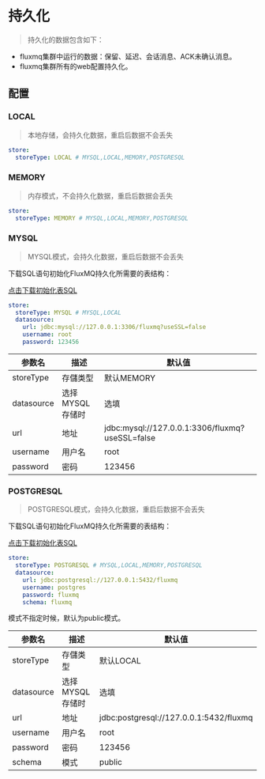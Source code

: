 # 持久化

> 持久化的数据包含如下：

- fluxmq集群中运行的数据：保留、延迟、会话消息、ACK未确认消息。
- fluxmq集群所有的web配置持久化。

## 配置


### LOCAL
> 本地存储，会持久化数据，重启后数据不会丢失
```yaml
store:
  storeType: LOCAL # MYSQL,LOCAL,MEMORY,POSTGRESQL
```

### MEMORY
> 内存模式，不会持久化数据，重启后数据会丢失

```yaml
store:
  storeType: MEMORY # MYSQL,LOCAL,MEMORY,POSTGRESQL
```


### MYSQL
> MYSQL模式，会持久化数据，重启后数据不会丢失

下载SQL语句初始化FluxMQ持久化所需要的表结构：

[点击下载初始化表SQL](https://fluxmq.obs.cn-east-3.myhuaweicloud.com/fluxmq-2.0.17-MYSQL.sql)


```yaml
store:
  storeType: MYSQL # MYSQL,LOCAL
  datasource:
    url: jdbc:mysql://127.0.0.1:3306/fluxmq?useSSL=false
    username: root
    password: 123456
```
<div class="table-2">

| 参数名        | 描述         | 默认值                                             |
|------------|------------|-------------------------------------------------|
| storeType  | 存儲类型       | 默认MEMORY                                        |
| datasource | 选择MYSQL存储时 | 选填                                              |
| url        | 地址         | jdbc:mysql://127.0.0.1:3306/fluxmq?useSSL=false |
| username   | 用户名        | root                                            |
| password   | 密码         | 123456                                          |

</div>

### POSTGRESQL
> POSTGRESQL模式，会持久化数据，重启后数据不会丢失

下载SQL语句初始化FluxMQ持久化所需要的表结构：

[点击下载初始化表SQL](https://fluxmq.obs.cn-east-3.myhuaweicloud.com/fluxmq-2.0.17-PG.sql)

```yaml
store:
  storeType: POSTGRESQL # MYSQL,LOCAL,MEMORY,POSTGRESQL
  datasource:
    url: jdbc:postgresql://127.0.0.1:5432/fluxmq
    username: postgres
    password: fluxmq
    schema: fluxmq
```
模式不指定时候，默认为public模式。

<div class="table-2">

| 参数名        | 描述         | 默认值                                             |
|------------|------------|-------------------------------------------------|
| storeType  | 存儲类型       | 默认LOCAL                                         |
| datasource | 选择MYSQL存储时 | 选填                                              |
| url        | 地址         | jdbc:postgresql://127.0.0.1:5432/fluxmq |
| username   | 用户名        | root                                            |
| password   | 密码         | 123456                                          |
| schema     | 模式         | public                                          |

</div>